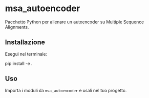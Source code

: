 
# msa_autoencoder

Pacchetto Python per allenare un autoencoder su Multiple Sequence Alignments.

## Installazione

Esegui nel terminale:

pip install -e .

## Uso

Importa i moduli da `msa_autoencoder` e usali nel tuo progetto.
